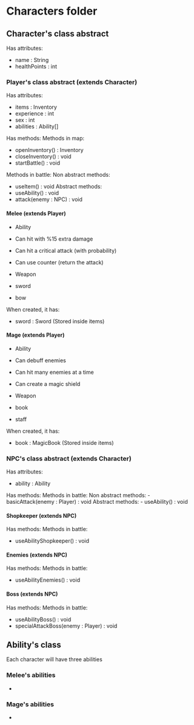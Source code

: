 # Characters folder
## Character's class abstract
Has attributes:
 - name : String
 - healthPoints : int

### Player's class abstract (extends Character)
Has attributes:
 - items : Inventory
 - experience : int
 - sex : int
 - abilities : Ability[]

Has methods:
 Methods in map:
  - openInventory() : Inventory
  - closeInventory() : void
  - startBattle() : void

 Methods in battle:
  Non abstract methods:
   - useItem() : void
  Abstract methods:
   - useAbility() : void
   - attack(enemy : NPC) : void

#### Melee (extends Player)
 - Ability  
  - Can hit with %15 extra damage
  - Can hit a critical attack (with probability)
  - Can use counter (return the attack)

- Weapon
 - sword
 - bow

When created, it has:
 - sword : Sword (Stored inside items)

#### Mage (extends Player)
 - Ability
  - Can debuff enemies
  - Can hit many enemies at a time
  - Can create a magic shield

 - Weapon
  - book
  - staff

When created, it has:
 - book : MagicBook (Stored inside items)

### NPC's class abstract (extends Character)
Has attributes:
 - ability : Ability

Has methods:
  Methods in battle:
   Non abstract methods:
    - basicAttack(enemy : Player) : void
   Abstract methods:
    - useAbility() : void

#### Shopkeeper (extends NPC)

Has methods:
  Methods in battle:
   - useAbilityShopkeeper() : void

#### Enemies (extends NPC)

Has methods:
  Methods in battle:
   - useAbilityEnemies() : void

#### Boss (extends NPC)

Has methods:
  Methods in battle:
   - useAbilityBoss() : void
   - specialAttackBoss(enemy : Player) : void

## Ability's class
Each character will have three abilities

### Melee's abilities
 -

### Mage's abilities
 -
